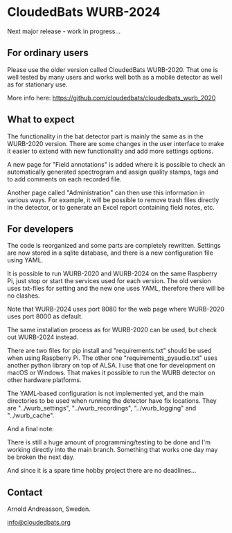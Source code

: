 # CloudedBats WURB-2024

Next major release - work in progress...

## For ordinary users

Please use the older version called CloudedBats WURB-2020.
That one is well tested by many users and works well both as a mobile detector
as well as for stationary use.

More info here:
https://github.com/cloudedbats/cloudedbats_wurb_2020

## What to expect

The functionality in the bat detector part is mainly the same as in the WURB-2020 version.
There are some changes in the user interface to make it easier to extend with new functionality
and add more settings options.

A new page for "Field annotations" is added where it is possible to check an automatically
generated spectrogram and assign quality stamps, tags and to add comments on each recorded file.

Another page called "Administration" can then use this information in various ways.
For example, it will be possible to remove trash files directly in the detector,
or to generate an Excel report containing field notes, etc.

## For developers

The code is reorganized and some parts are completely rewritten.
Settings are now stored in a sqlite database, and there is a new configuration file 
using YAML.

It is possible to run WURB-2020 and WURB-2024 on the same Raspberry Pi, just stop or
start the services used for each version. The old version uses txt-files for setting and
the new one uses YAML, therefore there will be no clashes.

Note that WURB-2024 uses port 8080 for the web page where WURB-2020 uses port 8000 as default.

The same installation process as for WURB-2020 can be used, but check out WURB-2024 instead.

There are two files for pip install and "requirements.txt" should be used when using Raspberry Pi.
The other one "requirements_pyaudio.txt" uses another python library on top of ALSA. I use that
one for development on macOS or Windows. That makes it possible to run the WURB detector on other 
hardware platforms.

The YAML-based configuration is not implemented yet, and the main directories to be used when
running the detector have fix locations. They are "../wurb_settings", "../wurb_recordings",
"../wurb_logging" and "../wurb_cache".

And a final note:

There is still a huge amount of programming/testing to be done and I'm working directly
into the main branch. Something that works one day may be broken the next day.

And since it is a spare time hobby project there are no deadlines...

## Contact

Arnold Andreasson, Sweden.

info@cloudedbats.org
